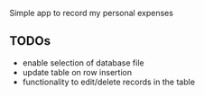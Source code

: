 Simple app to record my personal expenses

## TODOs
- enable selection of database file
- update table on row insertion
- functionality to edit/delete records in the table
